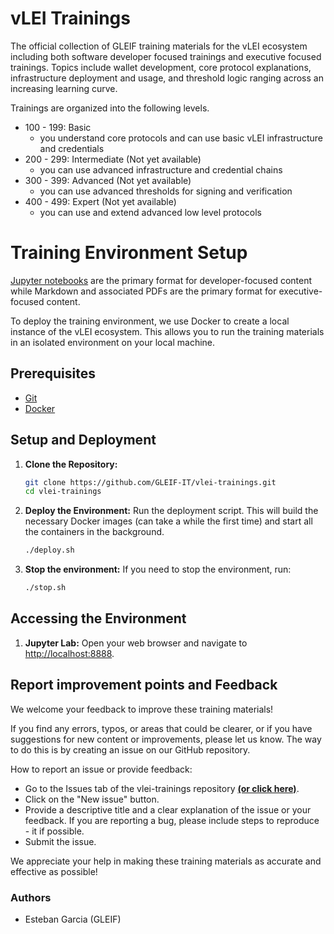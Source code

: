 # vLEI Trainings

The official collection of GLEIF training materials for the vLEI ecosystem including both software developer focused trainings and executive focused trainings. Topics include wallet development, core protocol explanations, infrastructure deployment and usage, and threshold logic ranging across an increasing learning curve.

Trainings are organized into the following levels.
- 100 - 199: Basic 
    - you understand core protocols and can use basic vLEI infrastructure and credentials
- 200 - 299: Intermediate (Not yet available)
    - you can use advanced infrastructure and credential chains
- 300 - 399: Advanced (Not yet available)
    - you can use advanced thresholds for signing and verification
- 400 - 499: Expert (Not yet available)
    - you can use and extend advanced low level protocols

# Training Environment Setup

[Jupyter notebooks](https://jupyter.org/) are the primary format for developer-focused content while Markdown and associated PDFs are the primary format for executive-focused content.

To deploy the training environment, we use Docker to create a local instance of the vLEI ecosystem. This allows you to run the training materials in an isolated environment on your local machine.

## Prerequisites

* [Git](https://git-scm.com/book/en/v2/Getting-Started-Installing-Git)
* [Docker](https://docs.docker.com/get-docker/)

## Setup and Deployment

1.  **Clone the Repository:**
    ```bash
    git clone https://github.com/GLEIF-IT/vlei-trainings.git
    cd vlei-trainings
    ```

2.  **Deploy the Environment:**
    Run the deployment script. This will build the necessary Docker images (can take a while the first time) and start all the containers in the background.
    ```bash
    ./deploy.sh
    ```

3. **Stop the environment:**
    If you need to stop the environment, run:
    ```bash
    ./stop.sh
    ```

## Accessing the Environment

1.  **Jupyter Lab:**
    Open your web browser and navigate to [http://localhost:8888](http://localhost:8888).

## Report improvement points and Feedback
We welcome your feedback to improve these training materials!

If you find any errors, typos, or areas that could be clearer, or if you have suggestions for new content or improvements, please let us know. The way to do this is by creating an issue on our GitHub repository.

How to report an issue or provide feedback:
- Go to the Issues tab of the vlei-trainings repository **[(or click here)](https://github.com/GLEIF-IT/vlei-trainings/issues)**.
- Click on the "New issue" button.
- Provide a descriptive title and a clear explanation of the issue or your feedback. If you are reporting a bug, please include steps to reproduce - it if possible.
- Submit the issue.

We appreciate your help in making these training materials as accurate and effective as possible!

### Authors
- Esteban Garcia (GLEIF)

